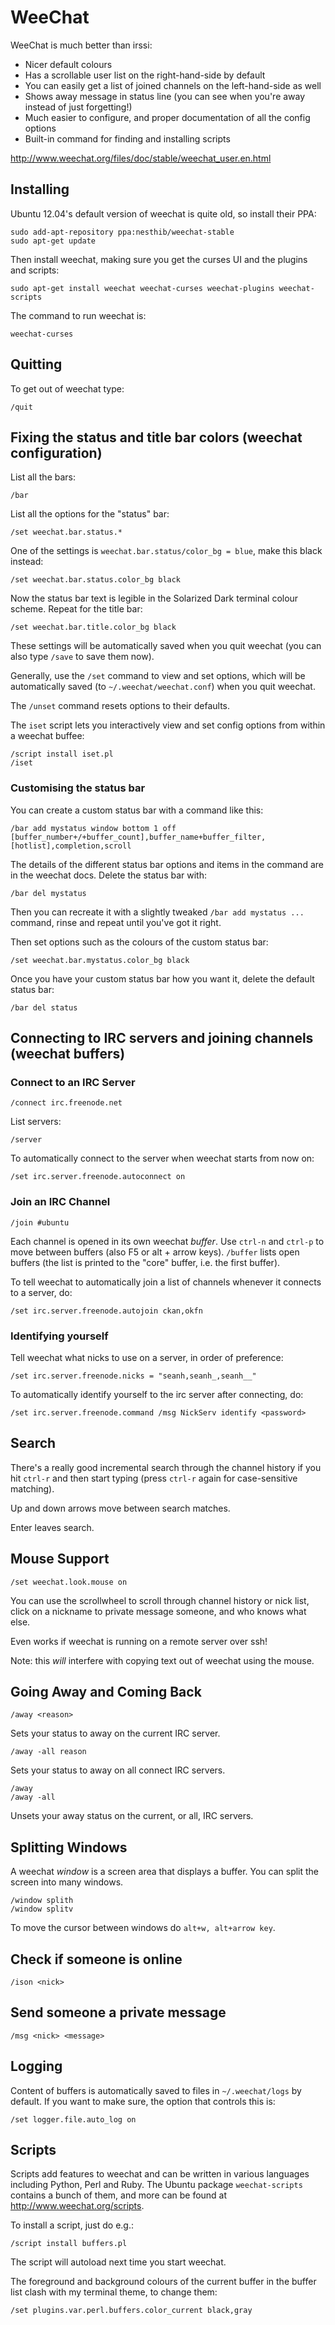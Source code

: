 WeeChat
=======

WeeChat is much better than irssi:

+ Nicer default colours 
+ Has a scrollable user list on the right-hand-side by default
+ You can easily get a list of joined channels on the left-hand-side as well
+ Shows away message in status line
  (you can see when you're away instead of just forgetting!)
+ Much easier to configure, and proper documentation of all the config options
+ Built-in command for finding and installing scripts


<http://www.weechat.org/files/doc/stable/weechat_user.en.html>


Installing
----------

Ubuntu 12.04's default version of weechat is quite old, so install their PPA:

    sudo add-apt-repository ppa:nesthib/weechat-stable
    sudo apt-get update

Then install weechat, making sure you get the curses UI and the plugins and
scripts:

    sudo apt-get install weechat weechat-curses weechat-plugins weechat-scripts

The command to run weechat is:

    weechat-curses


Quitting
--------

To get out of weechat type:

    /quit


Fixing the status and title bar colors (weechat configuration)
--------------------------------------------------------------

List all the bars:

    /bar

List all the options for the "status" bar:

    /set weechat.bar.status.*

One of the settings is `weechat.bar.status/color_bg = blue`, make this black
instead:

    /set weechat.bar.status.color_bg black

Now the status bar text is legible in the Solarized Dark terminal colour
scheme. Repeat for the title bar:

    /set weechat.bar.title.color_bg black

These settings will be automatically saved when you quit weechat (you can also
type `/save` to save them now).

Generally, use the `/set` command to view and set options, which will be
automatically saved (to `~/.weechat/weechat.conf`) when you quit weechat.

The `/unset` command resets options to their defaults.

The `iset` script lets you interactively view and set config options from
within a weechat buffee:

    /script install iset.pl
    /iset


### Customising the status bar

You can create a custom status bar with a command like this:

    /bar add mystatus window bottom 1 off [buffer_number+/+buffer_count],buffer_name+buffer_filter,[hotlist],completion,scroll

The details of the different status bar options and items in the command are in
the weechat docs. Delete the status bar with:

    /bar del mystatus

Then you can recreate it with a slightly tweaked `/bar add mystatus ...`
command, rinse and repeat until you've got it right.

Then set options such as the colours of the custom status bar:

    /set weechat.bar.mystatus.color_bg black

Once you have your custom status bar how you want it, delete the default status
bar:

    /bar del status


Connecting to IRC servers and joining channels (weechat buffers)
----------------------------------------------------------------

### Connect to an IRC Server

    /connect irc.freenode.net

List servers:

    /server

To automatically connect to the server when weechat starts from now on:

    /set irc.server.freenode.autoconnect on


### Join an IRC Channel

    /join #ubuntu

Each channel is opened in its own weechat _buffer_. Use `ctrl-n` and `ctrl-p`
to move between buffers (also F5 or alt + arrow keys). `/buffer` lists open
buffers (the list is printed to the "core" buffer, i.e. the first buffer).

To tell weechat to automatically join a list of channels whenever it connects
to a server, do:

    /set irc.server.freenode.autojoin ckan,okfn


### Identifying yourself

Tell weechat what nicks to use on a server, in order of preference:

    /set irc.server.freenode.nicks = "seanh,seanh_,seanh__"

To automatically identify yourself to the irc server after connecting, do:

    /set irc.server.freenode.command /msg NickServ identify <password>


Search
------

There's a really good incremental search through the channel history if you hit
`ctrl-r` and then start typing (press `ctrl-r` again for case-sensitive
matching).

Up and down arrows move between search matches.

Enter leaves search.


Mouse Support
-------------

    /set weechat.look.mouse on

You can use the scrollwheel to scroll through channel history or nick list,
click on a nickname to private message someone, and who knows what else.

Even works if weechat is running on a remote server over ssh!

Note: this _will_ interfere with copying text out of weechat using the mouse.


Going Away and Coming Back
--------------------------

    /away <reason>

Sets your status to away on the current IRC server.

    /away -all reason

Sets your status to away on all connect IRC servers.

    /away
    /away -all

Unsets your away status on the current, or all, IRC servers.


Splitting Windows
-----------------

A weechat _window_ is a screen area that displays a buffer. You can split the
screen into many windows.

    /window splith
    /window splitv

To move the cursor between windows do `alt+w, alt+arrow key`.


Check if someone is online
--------------------------

    /ison <nick>


Send someone a private message
------------------------------

    /msg <nick> <message>


Logging
-------

Content of buffers is automatically saved to files in `~/.weechat/logs` by
default. If you want to make sure, the option that controls this is:

    /set logger.file.auto_log on


Scripts
-------

Scripts add features to weechat and can be written in various languages
including Python, Perl and Ruby. The Ubuntu package `weechat-scripts` contains
a bunch of them, and more can be found at <http://www.weechat.org/scripts>.

To install a script, just do e.g.:

    /script install buffers.pl

The script will autoload next time you start weechat.

The foreground and background colours of the current buffer in the buffer list
clash with my terminal theme, to change them:

    /set plugins.var.perl.buffers.color_current black,gray

